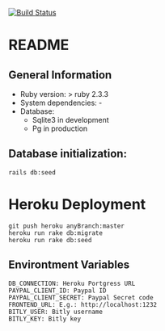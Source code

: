[![Build Status](https://travis-ci.com/Cr0s4k/GiftOfCharityBack.svg?branch=master)](https://travis-ci.com/Cr0s4k/GiftOfCharityBack)
# README
## General Information
- Ruby version: > ruby 2.3.3
- System dependencies: -
- Database:
    - Sqlite3 in development
    - Pg in production
    
## Database initialization:
    rails db:seed

# Heroku Deployment
    git push heroku anyBranch:master
    heroku run rake db:migrate
    heroku run rake db:seed

## Environtment Variables
    DB_CONNECTION: Heroku Portgress URL 
    PAYPAL_CLIENT_ID: Paypal ID
    PAYPAL_CLIENT_SECRET: Paypal Secret code
    FRONTEND_URL: E.g.: http://localhost:1232
    BITLY_USER: Bitly username
    BITLY_KEY: Bitly key